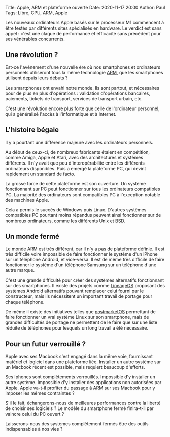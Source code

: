 Title: Apple, ARM et plateforme ouverte
Date: 2020-11-17 20:00
Author: Paul
Tags: Libre, CPU, ARM, Apple

Les nouveaux ordinateurs Apple basés sur le processeur M1 commencent à être testés par différents sites spécialisés en hardware. Le verdict est sans appel : c'est une claque de performance et efficacité sans précédent pour ses vénérables concurrents.

## Une révolution ?

Est-ce l'avènement d'une nouvelle ère où nos smartphones et ordinateurs personnels utiliseront tous la même technologie [ARM](futur-arm.html), que les smartphones utilisent depuis leurs débuts ?

Les smartphones ont envahi notre monde. Ils sont partout, et nécessaires pour de plus en plus d'opérations : validation d'opérations bancaires, paiements, tickets de transport, services de transport urbain, etc.

C'est une révolution encore plus forte que celle de l'ordinateur personnel, qui a généralisé l'accès à l'informatique et à Internet.

## L'histoire bégaie

Il y a pourtant une différence majeure avec les ordinateurs personnels.

Au début de ceux-ci, de nombreux fabricants étaient en compétition, comme Amiga, Apple et Atari, avec des architectures et systèmes différents. Il n'y avait que peu d'interopérabilité entre les différents ordinateurs disponibles. Puis a emergé la plateforme PC, qui devint rapidement un standard de facto.

La grosse force de cette plateforme est son ouverture. Un système fonctionnant sur PC peut fonctionner sur tous les ordinateurs compatibles PC. La majorité des ordinateurs sont compatibles PC à l'exception notable des machines Apple.

Cela a permis le succès de Windows puis Linux. D'autres systèmes compatibles PC pourtant moins répandus peuvent ainsi fonctionner sur de nombreux ordinateurs, comme les différents Unix et BSD.

## Un monde fermé 

Le monde ARM est très différent, car il n'y a pas de plateforme définie. Il est très difficile voire impossible de faire fonctionner le système d'un iPhone sur un téléphone Android, et vice-versa. Il est de même très difficile de faire fonctionner le système d'un téléphone Samsung sur un téléphone d'une autre marque.

C'est une grande difficulté pour créer des systèmes alternatifs fonctionnant sur des smartphones. Il existe des projets comme [LineageOS](https://lineageos.org/) proposant des systèmes Android alternatifs pouvant remplacer celui fourni par le constructeur, mais ils nécessitent un important travail de portage pour chaque téléphone.

De même il existe des initiatives telles que [postmarketOS](https://postmarketos.org/) permettant de faire fonctionner un vrai système Linux sur son smartphone, mais de grandes difficultés de portage ne permettent de le faire que sur une liste réduite de téléphones pour lesquels un long travail a été nécessaire.

## Pour un futur verrouillé ?

Apple avec ses Macbook s'est engagé dans la même voie, fournissant matériel et logiciel dans une plateforme liée. Installer un autre système sur un Macbook récent est possible, mais requiert beaucoup d'efforts.

Ses Iphones sont complètements verrouillés. Impossible d'y installer un autre système. Impossible d'y installer des applications non autorisées par Apple. Apple va-t-il profiter du passage à ARM sur ses Macbook pour y imposer les mêmes contraintes ?

S'il le fait, échangerons-nous de meilleures performances contre la liberté de choisir ses logiciels ? Le modèle du smartphone fermé finira-t-il par vaincre celui du PC ouvert ?

Laisserons-nous des systèmes complètement fermés être des outils indispensables à nos vies ?
